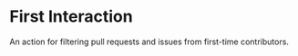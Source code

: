 # First Interaction


An action for filtering pull requests and issues from first-time contributors.
